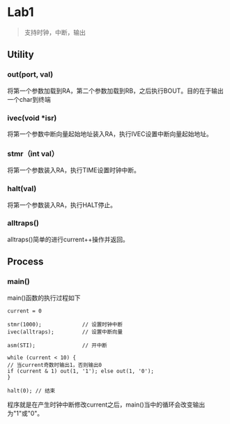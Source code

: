 # Lab1

> 支持时钟，中断，输出

## Utility

### out(port, val)

将第一个参数加载到RA，第二个参数加载到RB，之后执行BOUT。目的在于输出一个char到终端

### ivec(void *isr)

将第一个参数中断向量起始地址装入RA，执行IVEC设置中断向量起始地址。

### stmr（int val）

将第一个参数装入RA，执行TIME设置时钟中断。

### halt(val)

将第一个参数装入RA，执行HALT停止。

### alltraps()

alltraps()简单的进行current++操作并返回。

## Process

### main()

main()函数的执行过程如下

```
current = 0

stmr(1000);             // 设置时钟中断
ivec(alltraps);         // 设置中断向量

asm(STI);               // 开中断

while (current < 10) {
// 当current奇数时输出1，否则输出0
if (current & 1) out(1, '1'); else out(1, '0');
}

halt(0); // 结束
```

程序就是在产生时钟中断修改current之后，main()当中的循环会改变输出为"1"或"0"。